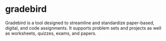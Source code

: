 # gradebird

Gradebird is a tool designed to streamline and standardize paper-based, digital, and code assignments.
It supports problem sets and projects as well as worksheets, quizzes, exams, and papers.
